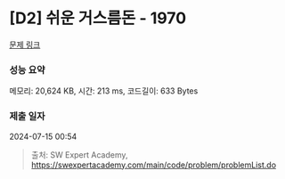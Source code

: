 # [D2] 쉬운 거스름돈 - 1970 

[문제 링크](https://swexpertacademy.com/main/code/problem/problemDetail.do?contestProbId=AV5PsIl6AXIDFAUq) 

### 성능 요약

메모리: 20,624 KB, 시간: 213 ms, 코드길이: 633 Bytes

### 제출 일자

2024-07-15 00:54



> 출처: SW Expert Academy, https://swexpertacademy.com/main/code/problem/problemList.do